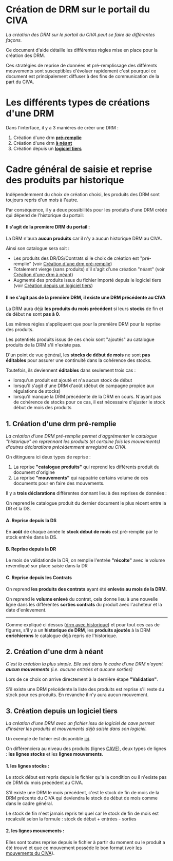 # Création de DRM sur le portail du CIVA

*La création des DRM sur le portail du CIVA peut se faire de différentes façons.*

Ce document d'aide détaille les différentes règles mise en place pour la création des DRM.

Ces stratégies de reprise de données et pré-remplissage des différents mouvements sont susceptibles d'évoluer rapidement c'est pourquoi ce document est principalement diffuser à des fins de communication de la part du CIVA.  

# Les différents types de créations d'une DRM

Dans l'interface, il y a 3 manières de créer une DRM :

1. Création d'une drm [**pré-remplie**](https://github.com/24eme/giilda/blob/master/doc/logiciels_tiers/civa/creation_drm.md#1-cr%C3%A9ation-dune-drm-pr%C3%A9-remplie)
2. Création d'une drm [**à néant**](https://github.com/24eme/giilda/blob/master/doc/logiciels_tiers/civa/creation_drm.md#2-cr%C3%A9ation-dune-drm-%C3%A0-n%C3%A9ant)
3. Création depuis un [**logiciel tiers**](https://github.com/24eme/giilda/blob/master/doc/logiciels_tiers/civa/creation_drm.md#3-cr%C3%A9ation-depuis-un-logiciel-tiers)

# Cadre général de saisie et reprise des produits par historique

Indépendemment du choix de création choisi, les produits des DRM sont toujours repris d'un mois à l'autre.

Par conséquence, il y a deux possibilités pour les produits d'une DRM créée qui dépend de l'historique du portail:

#### Il s'agit de la première DRM du portail :

La DRM n'aura **aucun produits** car il n'y a aucun historique DRM au CIVA.

Ainsi son catalogue sera soit :
- Les produits des DR/DS/Contrats si le choix de création est "pré-remplie" (voir [Création d'une drm pré-remplie](https://github.com/24eme/giilda/blob/master/doc/logiciels_tiers/civa/creation_drm.md#1-cr%C3%A9ation-dune-drm-pr%C3%A9-remplie))
- Totalement vierge (sans produits) s'il s'agit d'une création "néant" (voir [Création d'une drm à néant](https://github.com/24eme/giilda/blob/master/doc/logiciels_tiers/civa/creation_drm.md#2-cr%C3%A9ation-dune-drm-%C3%A0-n%C3%A9ant))
- Augmenté des produits issus du fichier importé depuis le logiciel tiers (voir [Création depuis un logiciel tiers](https://github.com/24eme/giilda/blob/master/doc/logiciels_tiers/civa/creation_drm.md#3-cr%C3%A9ation-depuis-un-logiciel-tiers))

#### Il ne s'agit pas de la première DRM, il existe une DRM précédente au CIVA

La DRM aura déjà **les produits du mois précédent** si leurs **stocks** de fin et de début ne sont **pas à 0**.

Les mêmes règles s'appliquent que pour la première DRM pour la reprise des produits.

Les potentiels produits issus de ces choix sont "ajoutés" au catalogue produits de la DRM s'il n'existe pas.


D'un point de vue général, les **stocks de début de mois** ne sont **pas éditables** pour assurer une continuité dans la cohérence des stocks.

Toutefois, ils deviennent **éditables** dans seulement trois cas :
- lorsqu'un produit est ajouté et n'a aucun stock de début
- lorsqu'il s'agit d'une DRM d'août (début de campagne propice aux régulations de stocks)
- lorsqu'il manque la DRM précédente de la DRM en cours. N'ayant pas de cohérence de stocks pour ce cas, il est nécessaire d'ajuster le stock début de mois des produits


## 1. Création d'une drm pré-remplie

*La création d'une DRM pré-remplie permet d'aggrémenter le catalogue "historique" en reprennant les produits (et certaine fois les mouvements) d'autres déclarations précédemment enregistré au CIVA.*

On ditinguera ici deux types de reprise :
 1. La reprise **"catalogue produits"** qui reprend les différents produit du document d'origine
 2. La reprise **"mouvements"** qui rappatrie certains volume de ces documents pour en faire des mouvements.

Il y a **trois déclarations** différentes donnant lieu à des reprises de données :

On reprend le catalogue produit du dernier document le plus récent entre la DR et la DS.

#### A. Reprise depuis la DS

En **août** de chaque année le **stock début de mois** est pré-remplie par le stock entrée dans la DS.

#### B. Reprise depuis la DR

Le mois de validationde la DR, on remplie l'entrée **"récolte"** avec le volume revendiqué sur place saisie dans la DR  

#### C. Reprise depuis les Contrats

On reprend **les produits des contrats** ayant été **enlevés au mois de la DRM**.

On reprend le **volume enlevé** du contrat, cela donne lieu à une nouvelle ligne dans les différentes **sorties contrats** du produit avec l'acheteur et la date d'enlèvement.

** **

Comme expliqué ci dessus ([drm avec historique](https://github.com/24eme/giilda/blob/master/doc/logiciels_tiers/civa/creation_drm.md#il-ne-sagit-pas-de-la-premi%C3%A8re-drm-il-existe-une-drm-pr%C3%A9c%C3%A9dente-au-civa)) et pour tout ces cas de figures, s'il y a un **historique de DRM**, les **produits ajoutés** à la DRM **enrichierons** le catalogue déjà repris de l'historique.


## 2. Création d'une drm à néant

*C'est la création la plus simple. Elle sert dans le cadre d'une DRM n'ayant **aucun mouvements** (i.e. aucune entrées et aucune sorties)*

Lors de ce choix on arrive directement à la dernière étape **"Validation"**.

S'il existe une DRM précédente la liste des produits est reprise s'il reste du stock pour ces produits. En revanche il n'y aura aucun mouvement.

## 3. Création depuis un logiciel tiers

*La création d'une DRM avec un fichier issu de logiciel de cave permet d'insérer les produits et mouvements déjà saisie dans son logiciel.*

Un exemple de fichier est disponible [ici](https://github.com/24eme/giilda/blob/master/doc/logiciels_tiers/civa/exemple_export_drm.csv).

On différenciera au niveau des produits (lignes [CAVE](https://github.com/24eme/mutualisation-douane/tree/master/logiciels-tiers#description-des-lignes-cave)), deux types de lignes : **les lignes stocks** et les **lignes mouvements**.

#### 1. les lignes stocks :

Le stock début est repris depuis le fichier qu'a la condition ou il n'existe pas de DRM du mois précédent au CIVA.

S'il existe une DRM le mois précédent, c'est le stock de fin de mois de la DRM précente du CIVA qui deviendra le stock de début de mois comme dans le cadre général.

Le stock de fin n'est jamais repris tel quel car le stock de fin de mois est recalculé selon la formule : stock de début + entrées - sorties

#### 2. les lignes mouvements :

Elles sont toutes reprise depuis le fichier à partir du moment ou le produit a été trouvé et que ce mouvement possède le bon format (voir [les mouvements du CIVA](https://github.com/24eme/giilda/blob/master/doc/logiciels_tiers/civa/catalogue_mouvements.csv)).

